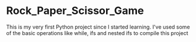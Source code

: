 # Rock_Paper_Scissor_Game
This is my very first Python project since I started learning. 
I've used some of the basic operations like while, ifs and nested ifs to compile this project
